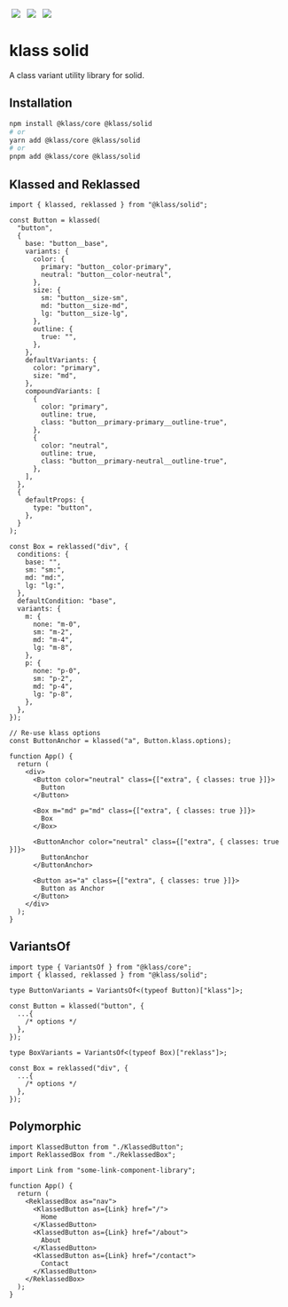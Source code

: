 <p>
  <a href="https://www.npmjs.com/package/@klass/solid" style="display: inline-block; margin: 0px 4px;"><img src="https://badgen.net/npm/v/@klass/solid"></a>
  <a href="https://bundlephobia.com/package/@klass/solid" style="display: inline-block; margin: 0px 4px;"><img src="https://badgen.net/bundlephobia/minzip/@klass/solid"></a>
  <a href="https://www.npmjs.com/package/@klass/solid" style="display: inline-block; margin: 0px 4px;"><img src="https://badgen.net/npm/license/@klass/solid"></a>
</p>

# klass solid

A class variant utility library for solid.

## Installation

```bash
npm install @klass/core @klass/solid
# or
yarn add @klass/core @klass/solid
# or
pnpm add @klass/core @klass/solid
```

## Klassed and Reklassed

```tsx
import { klassed, reklassed } from "@klass/solid";

const Button = klassed(
  "button",
  {
    base: "button__base",
    variants: {
      color: {
        primary: "button__color-primary",
        neutral: "button__color-neutral",
      },
      size: {
        sm: "button__size-sm",
        md: "button__size-md",
        lg: "button__size-lg",
      },
      outline: {
        true: "",
      },
    },
    defaultVariants: {
      color: "primary",
      size: "md",
    },
    compoundVariants: [
      {
        color: "primary",
        outline: true,
        class: "button__primary-primary__outline-true",
      },
      {
        color: "neutral",
        outline: true,
        class: "button__primary-neutral__outline-true",
      },
    ],
  },
  {
    defaultProps: {
      type: "button",
    },
  }
);

const Box = reklassed("div", {
  conditions: {
    base: "",
    sm: "sm:",
    md: "md:",
    lg: "lg:",
  },
  defaultCondition: "base",
  variants: {
    m: {
      none: "m-0",
      sm: "m-2",
      md: "m-4",
      lg: "m-8",
    },
    p: {
      none: "p-0",
      sm: "p-2",
      md: "p-4",
      lg: "p-8",
    },
  },
});

// Re-use klass options
const ButtonAnchor = klassed("a", Button.klass.options);

function App() {
  return (
    <div>
      <Button color="neutral" class={["extra", { classes: true }]}>
        Button
      </Button>

      <Box m="md" p="md" class={["extra", { classes: true }]}>
        Box
      </Box>

      <ButtonAnchor color="neutral" class={["extra", { classes: true }]}>
        ButtonAnchor
      </ButtonAnchor>

      <Button as="a" class={["extra", { classes: true }]}>
        Button as Anchor
      </Button>
    </div>
  );
}
```

## VariantsOf

```tsx
import type { VariantsOf } from "@klass/core";
import { klassed, reklassed } from "@klass/solid";

type ButtonVariants = VariantsOf<(typeof Button)["klass"]>;

const Button = klassed("button", {
  ...{
    /* options */
  },
});

type BoxVariants = VariantsOf<(typeof Box)["reklass"]>;

const Box = reklassed("div", {
  ...{
    /* options */
  },
});
```

## Polymorphic

```tsx
import KlassedButton from "./KlassedButton";
import ReklassedBox from "./ReklassedBox";

import Link from "some-link-component-library";

function App() {
  return (
    <ReklassedBox as="nav">
      <KlassedButton as={Link} href="/">
        Home
      </KlassedButton>
      <KlassedButton as={Link} href="/about">
        About
      </KlassedButton>
      <KlassedButton as={Link} href="/contact">
        Contact
      </KlassedButton>
    </ReklassedBox>
  );
}
```
